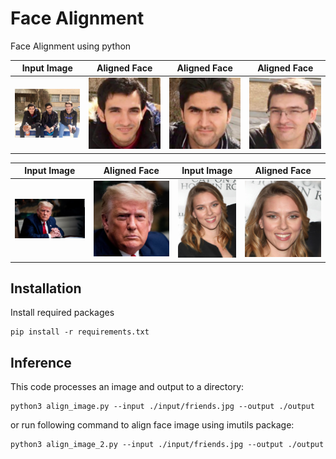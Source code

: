 # Face Alignment

Face Alignment using python

Input Image | Aligned Face | Aligned Face | Aligned Face  |
--- | --- | --- | --- |
![model arch](input/friends.jpg) | ![model arch](output/friends_0.jpg) | ![model arch](output/friends_2.jpg) | ![model arch](output/friends_1.jpg) |

Input Image | Aligned Face | Input Image | Aligned Face  |
--- | --- | --- | --- |
![model arch](input/trump.jpg) | ![model arch](output/trump_0.jpg) | ![model arch](input/scarlett-johansson.jpeg) | ![model arch](output/scarlett-johansson_0.jpg) |


## Installation

Install required packages
```
pip install -r requirements.txt
```


## Inference

This code processes an image and output to a directory:

```
python3 align_image.py --input ./input/friends.jpg --output ./output
```

or run following command to align face image using imutils package:
```
python3 align_image_2.py --input ./input/friends.jpg --output ./output
```

